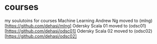 # courses
my soulutoins for courses
Machine Learning Andrew Ng moved to (mlng)[https://github.com/dehasi/mlng]
Odersky Scala 01 moved to (odsc01)[https://github.com/dehasi/odsc01] 
Odersky Scala 02 moved to (odsc02)[https://github.com/dehasi/odsc02]